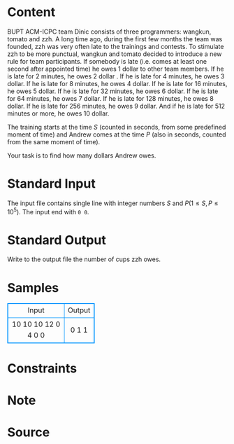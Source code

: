 
# Content

BUPT ACM-ICPC team Dinic consists of three programmers: wangkun, tomato and zzh. A long time ago, during the first few months the team was founded, zzh was very often late to the trainings and contests. To stimulate zzh to be more punctual, wangkun and tomato decided to introduce a new rule for team participants. If somebody is late (i.e. comes at least one second after appointed time) he owes $1$ dollar to other team members. If he is late for $2$ minutes, he owes $2$ dollar . If he is late for $4$ minutes, he owes $3$ dollar. If he is late for $8$ minutes, he owes $4$ dollar. If he is late for $16$ minutes, he owes $5$ dollar. If he is late for $32$ minutes, he owes $6$ dollar. If he is late for $64$ minutes, he owes $7$ dollar. If he is late for $128$ minutes, he owes $8$ dollar. If he is late for $256$ minutes, he owes $9$ dollar. And if he is late for $512$ minutes or more, he owes $10$ dollar. 

The training starts at the time $S$ (counted in seconds, from some predefined moment of time) and Andrew comes at the time $P$ (also in seconds, counted from the same moment of time). 

Your task is to find how many dollars Andrew owes.

# Standard Input

The input file contains single line with integer numbers $S$ and $P (1 \leq S,P \leq 10^5)$. The input end with `0 0`.

# Standard Output

Write to the output file the number of cups zzh owes.

# Samples

<style>
        table,table tr th, table tr td { border:1px solid #0094ff; }
        table { width: 200px; min-height: 25px; line-height: 25px; text-align: center; border-collapse: collapse;}   
    </style>
<table>
	<tr>
		<td>Input</td>
		<td>Output</td>
	</tr>
<tr><td>10 10 
10 12 
0 4 
0 0</td><td>0
1
1</td></tr></table>


# Constraints



# Note



# Source


